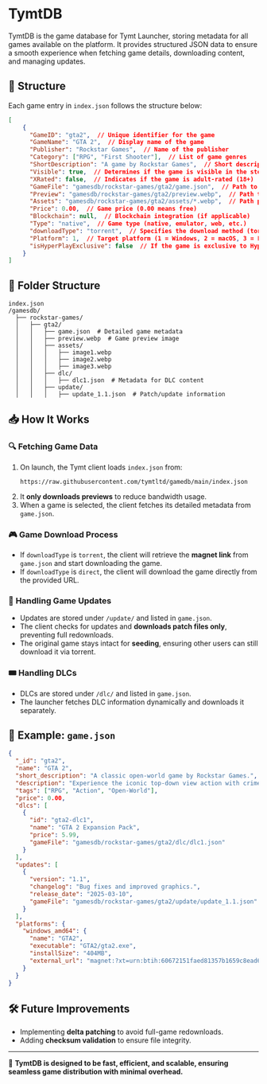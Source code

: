 # TymtDB

TymtDB is the game database for Tymt Launcher, storing metadata for all games available on the platform. It provides structured JSON data to ensure a smooth experience when fetching game details, downloading content, and managing updates.

## 📌 Structure

Each game entry in `index.json` follows the structure below:

```json
[
    {
      "GameID": "gta2",  // Unique identifier for the game
      "GameName": "GTA 2",  // Display name of the game
      "Publisher": "Rockstar Games",  // Name of the publisher
      "Category": ["RPG", "First Shooter"],  // List of game genres
      "ShortDescription": "A game by Rockstar Games",  // Short description
      "Visible": true,  // Determines if the game is visible in the store
      "XRated": false,  // Indicates if the game is adult-rated (18+)
      "GameFile": "gamesdb/rockstar-games/gta2/game.json",  // Path to detailed game metadata
      "Preview": "gamesdb/rockstar-games/gta2/preview.webp",  // Path to the preview image
      "Assets": "gamesdb/rockstar-games/gta2/assets/*.webp",  // Path pattern for additional assets
      "Price": 0.00,  // Game price (0.00 means free)
      "Blockchain": null,  // Blockchain integration (if applicable)
      "Type": "native",  // Game type (native, emulator, web, etc.)
      "downloadType": "torrent",  // Specifies the download method (torrent, direct, etc.)
      "Platform": 1,  // Target platform (1 = Windows, 2 = macOS, 3 = Linux)
      "isHyperPlayExclusive": false  // If the game is exclusive to HyperPlay
    }
]
```

## 📂 Folder Structure

```
index.json
/gamesdb/
  ├── rockstar-games/
  │   ├── gta2/
  │   │   ├── game.json  # Detailed game metadata
  │   │   ├── preview.webp  # Game preview image
  │   │   ├── assets/
  │   │   │   ├── image1.webp
  │   │   │   ├── image2.webp
  │   │   │   ├── image3.webp
  │   │   ├── dlc/
  │   │   │   ├── dlc1.json  # Metadata for DLC content
  │   │   ├── update/
  │   │   │   ├── update_1.1.json  # Patch/update information
```

## 📥 How It Works

### 🔍 **Fetching Game Data**
1. On launch, the Tymt client loads `index.json` from:
   ```
   https://raw.githubusercontent.com/tymtltd/gamedb/main/index.json
   ```
2. It **only downloads previews** to reduce bandwidth usage.
3. When a game is selected, the client fetches its detailed metadata from `game.json`.

### 🎮 **Game Download Process**
- If `downloadType` is `torrent`, the client will retrieve the **magnet link** from `game.json` and start downloading the game.
- If `downloadType` is `direct`, the client will download the game directly from the provided URL.

### 🔄 **Handling Game Updates**
- Updates are stored under `/update/` and listed in `game.json`.
- The client checks for updates and **downloads patch files only**, preventing full redownloads.
- The original game stays intact for **seeding**, ensuring other users can still download it via torrent.

### 🎟 **Handling DLCs**
- DLCs are stored under `/dlc/` and listed in `game.json`.
- The launcher fetches DLC information dynamically and downloads it separately.

## 🔗 Example: `game.json`
```json
{
  "_id": "gta2",
  "name": "GTA 2",
  "short_description": "A classic open-world game by Rockstar Games.",
  "description": "Experience the iconic top-down view action with crime and chaos.",
  "tags": ["RPG", "Action", "Open-World"],
  "price": 0.00,
  "dlcs": [
    {
      "id": "gta2-dlc1",
      "name": "GTA 2 Expansion Pack",
      "price": 5.99,
      "gameFile": "gamesdb/rockstar-games/gta2/dlc/dlc1.json"
    }
  ],
  "updates": [
    {
      "version": "1.1",
      "changelog": "Bug fixes and improved graphics.",
      "release_date": "2025-03-10",
      "gameFile": "gamesdb/rockstar-games/gta2/update/update_1.1.json"
    }
  ],
  "platforms": {
    "windows_amd64": {
      "name": "GTA2",
      "executable": "GTA2/gta2.exe",
      "installSize": "404MB",
      "external_url": "magnet:?xt=urn:btih:60672151faed81357b1659c8ead665da4d1ff3da"
    }
  }
}
```

## 🛠 **Future Improvements**
- Implementing **delta patching** to avoid full-game redownloads.
- Adding **checksum validation** to ensure file integrity.

---

🚀 **TymtDB is designed to be fast, efficient, and scalable, ensuring seamless game distribution with minimal overhead.**
